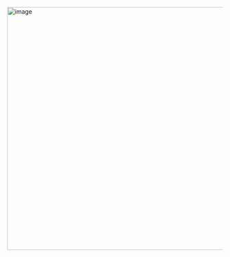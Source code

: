 <img width="1129" height="567" alt="image" src="https://github.com/user-attachments/assets/83ff8e81-313a-4d50-8dcd-4c755be9ceaf" />
